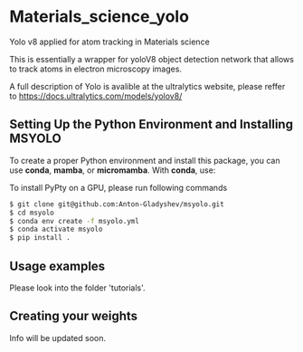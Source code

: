 # Materials_science_yolo
Yolo v8 applied for atom tracking in Materials science

This is essentially a wrapper for yoloV8 object detection network that allows to track atoms in electron microscopy images.

A full description of Yolo is avalible at the ultralytics website, please reffer to 
https://docs.ultralytics.com/models/yolov8/

## Setting Up the Python Environment and Installing MSYOLO

To create a proper Python environment and install this package, you can use **conda**, **mamba**, or **micromamba**. With **conda**, use:

To install PyPty on a GPU, please run following commands
```bash
$ git clone git@github.com:Anton-Gladyshev/msyolo.git
$ cd msyolo
$ conda env create -f msyolo.yml
$ conda activate msyolo
$ pip install .
```



## Usage examples

Please look into the folder 'tutorials'.

## Creating your weights

Info will be updated soon.

